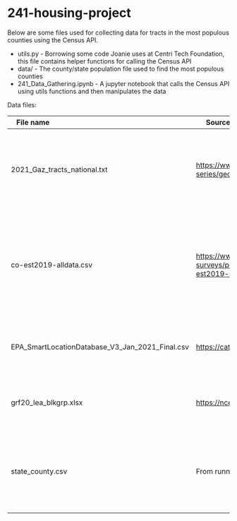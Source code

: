 # 241-housing-project

Below are some files used for collecting data for tracts in the most populous counties using the Census API.

* utils.py - Borrowing some code Joanie uses at Centri Tech Foundation, this file contains helper functions for calling the Census API
* data/ - The county/state population file used to find the most populous counties
* 241_Data_Gathering.ipynb - A jupyter notebook that calls the Census API using utils functions and then manipulates the data


Data files:

| <div style="width:100px">File name</div> | <div style="width:100px">Source </div>| <div style="width:100px">Description</div> |
| --- | --- | --- |
| 2021_Gaz_tracts_national.txt | https://www.census.gov/geographies/reference-files/time-series/geo/gazetteer-files.html | A file mapping census tract IDs to land area to use to calculate population and housing densities |
| co-est2019-alldata.csv | https://www2.census.gov/programs-surveys/popest/datasets/2010-2019/counties/totals/co-est2019-alldata.csv | A file containing the population estimates for all counties in the US. This is used to identify the most populous counties. |
| EPA_SmartLocationDatabase_V3_Jan_2021_Final.csv | https://catalog.data.gov/dataset/walkability-index | A file mapping census tract ID to walkability index |
| grf20_lea_blkgrp.xlsx | https://nces.ed.gov/programs/edge/Geographic/RelationshipFiles | A file mapping census tract id to school district name/ID |
| state_county.csv | From running the jupyter notebook | A list of the county/state pairs of the most populous counties we plan to find the tracts from |
